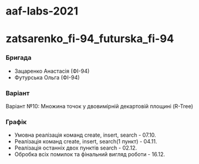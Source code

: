 # aaf-labs-2021
# zatsarenko_fi-94_futurska_fi-94
  ### Бригада
* Зацаренко Анастасія (ФІ-94)
* Футурська Ольга (ФІ-94)

### Варіант
Варіант №10: Множина точок у двовимірній декартовій площині (R-Tree)

### Графік
* Умовна реалізація команд create, insert, search - 07.10.
* Реалізація команд create, insert, search(1 пункт) - 04.11.
* Реалізація останніх двох пунктів search - 02.12.
* Обробка всіх помилок та фінальний вигляд роботи - 16.12.
